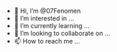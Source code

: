 - 👋 Hi, I’m @07Fenomen
- 👀 I’m interested in ...
- 🌱 I’m currently learning ...
- 💞️ I’m looking to collaborate on ...
- 📫 How to reach me ...

<!---
07Fenomen/07Fenomen is a ✨ special ✨ repository because its `README.md` (this file) appears on your GitHub profile.
You can click the Preview link to take a look at your changes.
--->
